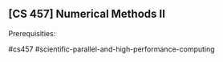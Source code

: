 ## [CS 457] Numerical Methods II

Prerequisities:


#cs457
#scientific-parallel-and-high-performance-computing
